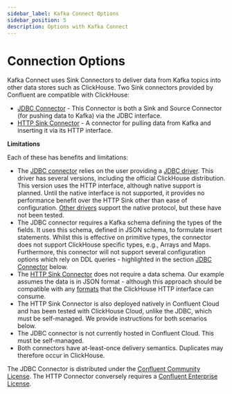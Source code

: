 ```yaml
---
sidebar_label: Kafka Connect Options
sidebar_position: 5
description: Options with Kafka Connect
---
```


# Connection Options

Kafka Connect uses Sink Connectors to deliver data from Kafka topics into other data stores such as ClickHouse. Two Sink connectors provided by Confluent are compatible with ClickHouse:

* [JDBC Connector](https://docs.confluent.io/kafka-connect-jdbc/current/) - This Connector is both a Sink and Source Connector (for pushing data to Kafka) via the JDBC interface.
* [HTTP Sink Connector](https://docs.confluent.io/kafka-connect-http/current/overview.html) - A connector for pulling data from Kafka and inserting it via its HTTP interface.

**Limitations**

Each of these has benefits and limitations:


* The [JDBC connector](./kafka-connect-jdbc) relies on the user providing a [JDBC driver](https://github.com/ClickHouse/clickhouse-jdbc). This driver has several versions, including the official ClickHouse distribution. This version uses the HTTP interface, although native support is planned. Until the native interface is not supported, it provides no performance benefit over the HTTP Sink other than ease of configuration. [Other drivers](https://github.com/housepower/ClickHouse-Native-JDBC) support the native protocol, but these have not been tested.
* The JDBC connector requires a Kafka schema defining the types of the fields. It uses this schema, defined in JSON schema, to formulate insert statements. Whilst this is effective on primitive types, the connector does not support ClickHouse specific types, e.g., Arrays and Maps. Furthermore, this connector will not support several configuration options which rely on DDL queries - highlighted in the section [JDBC Connector](./kafka-connect-jdbc) below.
* The [HTTP Sink Connector](./kafka-connect-http) does not require a data schema. Our example assumes the data is in JSON format - although this approach should be compatible with any [formats](https://clickhouse.com/docs/en/interfaces/formats/#data-formatting) that the ClickHouse HTTP interface can consume. 
* The HTTP Sink Connector is also deployed natively in Confluent Cloud and has been tested with ClickHouse Cloud, unlike the JDBC, which must be self-managed. We provide instructions for both scenarios below.
* The JDBC connector is not currently hosted in Confluent Cloud. This must be self-managed.
* Both connectors have at-least-once delivery semantics. Duplicates may therefore occur in ClickHouse. 

The JDBC Connector is distributed under the [Confluent Community License](https://www.confluent.io/confluent-community-license). The HTTP Connector conversely requires a [Confluent Enterprise License](https://docs.confluent.io/kafka-connect-http/current/overview.html#license).
